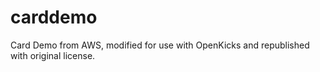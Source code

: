 # carddemo
Card Demo from AWS, modified for use with OpenKicks and republished with original license.
